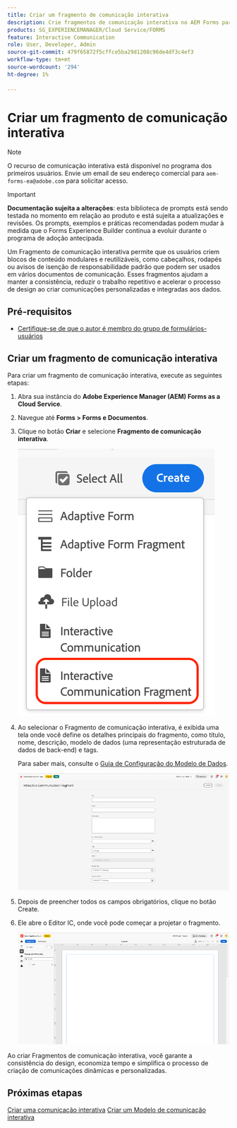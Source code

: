 ```yaml
---
title: Criar um fragmento de comunicação interativa
description: Crie fragmentos de comunicação interativa no AEM Forms para criar blocos de conteúdo modulares e reutilizáveis que garantam consistência, economizem tempo e sejam compatíveis com comunicações personalizadas orientadas por dados.
products: SG_EXPERIENCEMANAGER/Cloud Service/FORMS
feature: Interactive Communication
role: User, Developer, Admin
source-git-commit: 479f65872f5cffce5ba29d1208c96de4df3c4ef3
workflow-type: tm+mt
source-wordcount: '294'
ht-degree: 1%

---
```


# Criar um fragmento de comunicação interativa

>[!NOTE]
>
> O recurso de comunicação interativa está disponível no programa dos primeiros usuários. Envie um email de seu endereço comercial para `aem-forms-ea@adobe.com` para solicitar acesso.

>[!IMPORTANT]
>
> **Documentação sujeita a alterações**: esta biblioteca de prompts está sendo testada no momento em relação ao produto e está sujeita a atualizações e revisões. Os prompts, exemplos e práticas recomendadas podem mudar à medida que o Forms Experience Builder continua a evoluir durante o programa de adoção antecipada.

Um Fragmento de comunicação interativa permite que os usuários criem blocos de conteúdo modulares e reutilizáveis, como cabeçalhos, rodapés ou avisos de isenção de responsabilidade padrão que podem ser usados em vários documentos de comunicação. Esses fragmentos ajudam a manter a consistência, reduzir o trabalho repetitivo e acelerar o processo de design ao criar comunicações personalizadas e integradas aos dados.

## Pré-requisitos

* [Certifique-se de que o autor é membro do grupo de formulários-usuários](/help/forms/setup-forms-cloud-service.md#configure-users)

## Criar um fragmento de comunicação interativa

Para criar um fragmento de comunicação interativa, execute as seguintes etapas:

1. Abra sua instância do **Adobe Experience Manager (AEM) Forms as a Cloud Service**.
1. Navegue até **Forms > Forms e Documentos**.
1. Clique no botão **Criar** e selecione **Fragmento de comunicação interativa**.

   ![Localizar IC Docu](/help/forms/interactive-communication/assets/fragment.png)

1. Ao selecionar o Fragmento de comunicação interativa, é exibida uma tela onde você define os detalhes principais do fragmento, como título, nome, descrição, modelo de dados (uma representação estruturada de dados de back-end) e tags.

   Para saber mais, consulte o [Guia de Configuração do Modelo de Dados](https://experienceleague.adobe.com/pt-br/docs/experience-manager-cloud-service/content/forms/integrate/use-form-data-model/create-form-data-models).

   ![Localizar IC Docu](/help/forms/interactive-communication/assets/createfrgmnt.png)

1. Depois de preencher todos os campos obrigatórios, clique no botão Create.
1. Ele abre o Editor IC, onde você pode começar a projetar o fragmento.

   ![Localizar IC Docu](/help/forms/interactive-communication/assets/frgmntui.png)

Ao criar Fragmentos de comunicação interativa, você garante a consistência do design, economiza tempo e simplifica o processo de criação de comunicações dinâmicas e personalizadas.

## Próximas etapas

[Criar uma comunicação interativa](/help/forms/interactive-communication/create-interactive-communication.md)
[Criar um Modelo de comunicação interativa](/help/forms/interactive-communication/create-interactive-communication-template.md)
